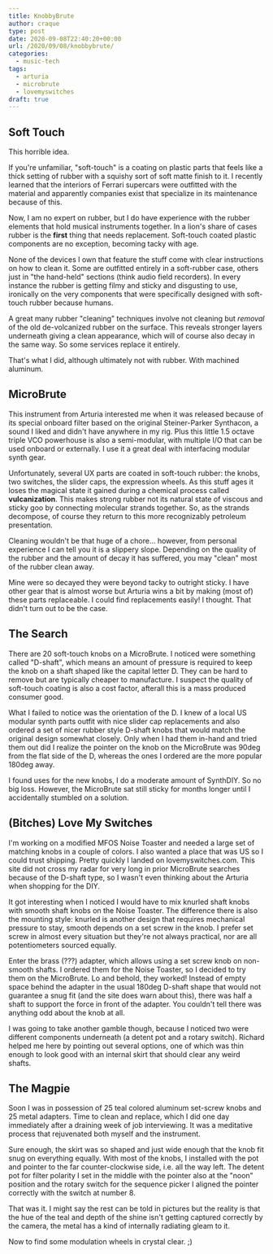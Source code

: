 ```yaml
---
title: KnobbyBrute
author: craque
type: post
date: 2020-09-08T22:40:20+00:00
url: /2020/09/08/knobbybrute/
categories:
  - music-tech
tags:
  - arturia
  - microbrute
  - lovemyswitches
draft: true
---
```


## Soft Touch

This horrible idea.

If you're unfamiliar, "soft-touch" is a coating on plastic parts that feels like a thick setting of rubber with a squishy sort of soft matte finish to it. I recently learned that the interiors of Ferrari supercars were outfitted with the material and apparently companies exist that specialize in its maintenance because of this.

Now, I am no expert on rubber, but I do have experience with the rubber elements that hold musical instruments together. In a lion's share of cases rubber is the **first** thing that needs replacement. Soft-touch coated plastic components are no exception, becoming tacky with age.

None of the devices I own that feature the stuff come with clear instructions on how to clean it. Some are outfitted entirely in a soft-rubber case, others just in "the hand-held" sections (think audio field recorders). In every instance the rubber is getting filmy and sticky and disgusting to use, ironically on the very components that were specifically designed with soft-touch rubber because humans.

A great many rubber "cleaning" techniques involve not cleaning but _removal_ of the old de-volcanized rubber on the surface. This reveals stronger layers underneath giving a clean appearance, which will of course also decay in the same way. So some services replace it entirely.

That's what I did, although ultimately not with rubber. With machined aluminum.


## MicroBrute

This instrument from Arturia interested me when it was released because of its special onboard filter based on the original Steiner-Parker Synthacon, a sound I liked and didn't have anywhere in my rig. Plus this little 1.5 octave triple VCO powerhouse is also a semi-modular, with multiple I/O that can be used onboard or externally. I use it a great deal with interfacing modular synth gear.

Unfortunately, several UX parts are coated in soft-touch rubber: the knobs, two switches, the slider caps, the expression wheels. As this stuff ages it loses the magical state it gained during a chemical process called **vulcanization**. This makes strong rubber not its natural state of viscous and sticky goo by connecting molecular strands together. So, as the strands decompose, of course they return to this more recognizably petroleum presentation.

Cleaning wouldn't be that huge of a chore... however, from personal experience I can tell you it is a slippery slope. Depending on the quality of the rubber and the amount of decay it has suffered, you may "clean" most of the rubber clean away.

Mine were so decayed they were beyond tacky to outright sticky. I have other gear that is almost worse but Arturia wins a bit by making (most of) these parts replaceable. I could find replacements easily! I thought. That didn't turn out to be the case.


## The Search

There are 20 soft-touch knobs on a MicroBrute. I noticed were something called "D-shaft", which means an amount of pressure is required to keep the knob on a shaft shaped like the capital letter D. They can be hard to remove but are typically cheaper to manufacture. I suspect the quality of soft-touch coating is also a cost factor, afterall this is a mass produced consumer good.

What I failed to notice was the orientation of the D. I knew of a local US modular synth parts outfit with nice slider cap replacements and also ordered a set of nicer rubber style D-shaft knobs that would match the original design somewhat closely. Only when I had them in-hand and tried them out did I realize the pointer on the knob on the MicroBrute was 90deg from the flat side of the D, whereas the ones I ordered are the more popular 180deg away.

I found uses for the new knobs, I do a moderate amount of SynthDIY. So no big loss. However, the MicroBrute sat still sticky for months longer until I accidentally stumbled on a solution.


## (Bitches) Love My Switches

I'm working on a modified MFOS Noise Toaster and needed a large set of matching knobs in a couple of colors. I also wanted a place that was US so I could trust shipping. Pretty quickly I landed on lovemyswitches.com. This site did not cross my radar for very long in prior MicroBrute searches because of the D-shaft type, so I wasn't even thinking about the Arturia when shopping for the DIY.

It got interesting when I noticed I would have to mix knurled shaft knobs with smooth shaft knobs on the Noise Toaster. The difference there is also the mounting style: knurled is another design that requires mechanical pressure to stay, smooth depends on a set screw in the knob. I prefer set screw in almost every situation but they're not always practical, nor are all potentiometers sourced equally.

Enter the brass (???) adapter, which allows using a set screw knob on non-smooth shafts. I ordered them for the Noise Toaster, so I decided to try them on the MicroBrute. Lo and behold, they worked! Instead of empty space behind the adapter in the usual 180deg D-shaft shape that would not guarantee a snug fit (and the site does warn about this), there was half a shaft to support the force in front of the adapter. You couldn't tell there was anything odd about the knob at all.

I was going to take another gamble though, because I noticed two were different components underneath (a detent pot and a rotary switch). Richard helped me here by pointing out several options, one of which was thin enough to look good with an internal skirt that should clear any weird shafts.


## The Magpie

Soon I was in possession of 25 teal colored aluminum set-screw knobs and 25 metal adapters. Time to clean and replace, which I did one day immediately after a draining week of job interviewing. It was a meditative process that rejuvenated both myself and the instrument.

Sure enough, the skirt was so shaped and just wide enough that the knob fit snug on everything equally. With most of the knobs, I installed with the pot and pointer to the far counter-clockwise side, i.e. all the way left. The detent pot for filter polarity I set in the middle with the pointer also at the "noon" position and the rotary switch for the sequence picker I aligned the pointer correctly with the switch at number 8.

That was it. I might say the rest can be told in pictures but the reality is that the hue of the teal and depth of the shine isn't getting captured correctly by the camera, the metal has a kind of internally radiating gleam to it.

Now to find some modulation wheels in crystal clear. ;)

